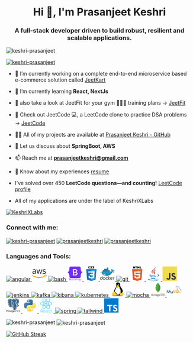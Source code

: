 <h1 align="center">Hi 👋, I'm Prasanjeet Keshri</h1>
<h3 align="center">A full-stack developer driven to build robust, resilient and scalable applications.</h3>

<p align="left"> <img src="https://komarev.com/ghpvc/?username=keshri-prasanjeet&label=Profile%20views&color=0e75b6&style=flat" alt="keshri-prasanjeet" /> </p>

<p align="left"> <a href="https://github.com/ryo-ma/github-profile-trophy"><img src="https://github-profile-trophy.vercel.app/?username=keshri-prasanjeet" alt="keshri-prasanjeet" /></a> </p>

- 🔭 I’m currently working on a complete end-to-end microservice based e-commerce solution called [JeetKart](https://github.com/keshri-prasanjeet/JeetKart.git)

- 🌱 I’m currently learning **React, NextJs**

- 🔎 also take a look at JeetFit for your gym 🏋🏻‍♂️ training plans → [JeetFit](https://github.com/keshri-prasanjeet/jeetfit.git)

- 👀 Check out JeetCode 💻, a LeetCode clone to practice DSA problems → [JeetCode](https://github.com/keshri-prasanjeet/JeetCode.git)

- 👨‍💻 All of my projects are available at [Prasanjeet Keshri - GitHub](https://github.com/keshri-prasanjeet)

- 💬 Let us discuss about **SpringBoot, AWS**

- 📫 Reach me at **prasanjeetkeshri@gmail.com**

- 📄 Know about my experiences [resume](https://shorturl.at/6KPYc)

- I’ve solved over 450 **LeetCode questions—and counting!** [LeetCode profile](https://leetcode.com/u/prasanjeetkeshri/)

- All of my applications are under the label of KeshriXLabs

[![KeshriXLabs](https://i.postimg.cc/1zGf6Src/Keshri-XLabs.png)](https://postimg.cc/rdpVXvbK)

<h3 align="left">Connect with me:</h3>
<p align="left">
<a href="https://dev.to/keshri-prasanjeet" target="blank"><img align="center" src="https://raw.githubusercontent.com/rahuldkjain/github-profile-readme-generator/master/src/images/icons/Social/devto.svg" alt="keshri-prasanjeet" height="30" width="40" /></a>
<a href="https://linkedin.com/in/prasanjeetkeshri" target="blank"><img align="center" src="https://raw.githubusercontent.com/rahuldkjain/github-profile-readme-generator/master/src/images/icons/Social/linked-in-alt.svg" alt="prasanjeetkeshri" height="30" width="40" /></a>
<a href="https://www.leetcode.com/prasanjeetkeshri" target="blank"><img align="center" src="https://raw.githubusercontent.com/rahuldkjain/github-profile-readme-generator/master/src/images/icons/Social/leet-code.svg" alt="prasanjeetkeshri" height="30" width="40" /></a>
</p>

<h3 align="left">Languages and Tools:</h3>
<p align="left"> <a href="https://angular.io" target="_blank" rel="noreferrer"> <img src="https://angular.io/assets/images/logos/angular/angular.svg" alt="angular" width="40" height="40"/> </a> <a href="https://aws.amazon.com" target="_blank" rel="noreferrer"> <img src="https://raw.githubusercontent.com/devicons/devicon/master/icons/amazonwebservices/amazonwebservices-original-wordmark.svg" alt="aws" width="40" height="40"/> </a> <a href="https://www.gnu.org/software/bash/" target="_blank" rel="noreferrer"> <img src="https://www.vectorlogo.zone/logos/gnu_bash/gnu_bash-icon.svg" alt="bash" width="40" height="40"/> </a> <a href="https://getbootstrap.com" target="_blank" rel="noreferrer"> <img src="https://raw.githubusercontent.com/devicons/devicon/master/icons/bootstrap/bootstrap-plain-wordmark.svg" alt="bootstrap" width="40" height="40"/> </a> <a href="https://www.w3schools.com/css/" target="_blank" rel="noreferrer"> <img src="https://raw.githubusercontent.com/devicons/devicon/master/icons/css3/css3-original-wordmark.svg" alt="css3" width="40" height="40"/> </a> <a href="https://www.docker.com/" target="_blank" rel="noreferrer"> <img src="https://raw.githubusercontent.com/devicons/devicon/master/icons/docker/docker-original-wordmark.svg" alt="docker" width="40" height="40"/> </a> <a href="https://git-scm.com/" target="_blank" rel="noreferrer"> <img src="https://www.vectorlogo.zone/logos/git-scm/git-scm-icon.svg" alt="git" width="40" height="40"/> </a> <a href="https://www.w3.org/html/" target="_blank" rel="noreferrer"> <img src="https://raw.githubusercontent.com/devicons/devicon/master/icons/html5/html5-original-wordmark.svg" alt="html5" width="40" height="40"/> </a> <a href="https://www.java.com" target="_blank" rel="noreferrer"> <img src="https://raw.githubusercontent.com/devicons/devicon/master/icons/java/java-original.svg" alt="java" width="40" height="40"/> </a> <a href="https://developer.mozilla.org/en-US/docs/Web/JavaScript" target="_blank" rel="noreferrer"> <img src="https://raw.githubusercontent.com/devicons/devicon/master/icons/javascript/javascript-original.svg" alt="javascript" width="40" height="40"/> </a> <a href="https://www.jenkins.io" target="_blank" rel="noreferrer"> <img src="https://www.vectorlogo.zone/logos/jenkins/jenkins-icon.svg" alt="jenkins" width="40" height="40"/> </a> <a href="https://kafka.apache.org/" target="_blank" rel="noreferrer"> <img src="https://www.vectorlogo.zone/logos/apache_kafka/apache_kafka-icon.svg" alt="kafka" width="40" height="40"/> </a> <a href="https://www.elastic.co/kibana" target="_blank" rel="noreferrer"> <img src="https://www.vectorlogo.zone/logos/elasticco_kibana/elasticco_kibana-icon.svg" alt="kibana" width="40" height="40"/> </a> <a href="https://kubernetes.io" target="_blank" rel="noreferrer"> <img src="https://www.vectorlogo.zone/logos/kubernetes/kubernetes-icon.svg" alt="kubernetes" width="40" height="40"/> </a> <a href="https://www.linux.org/" target="_blank" rel="noreferrer"> <img src="https://raw.githubusercontent.com/devicons/devicon/master/icons/linux/linux-original.svg" alt="linux" width="40" height="40"/> </a> <a href="https://mochajs.org" target="_blank" rel="noreferrer"> <img src="https://www.vectorlogo.zone/logos/mochajs/mochajs-icon.svg" alt="mocha" width="40" height="40"/> </a> <a href="https://www.mongodb.com/" target="_blank" rel="noreferrer"> <img src="https://raw.githubusercontent.com/devicons/devicon/master/icons/mongodb/mongodb-original-wordmark.svg" alt="mongodb" width="40" height="40"/> </a> <a href="https://www.mysql.com/" target="_blank" rel="noreferrer"> <img src="https://raw.githubusercontent.com/devicons/devicon/master/icons/mysql/mysql-original-wordmark.svg" alt="mysql" width="40" height="40"/> </a> <a href="https://www.postgresql.org" target="_blank" rel="noreferrer"> <img src="https://raw.githubusercontent.com/devicons/devicon/master/icons/postgresql/postgresql-original-wordmark.svg" alt="postgresql" width="40" height="40"/> </a> <a href="https://www.python.org" target="_blank" rel="noreferrer"> <img src="https://raw.githubusercontent.com/devicons/devicon/master/icons/python/python-original.svg" alt="python" width="40" height="40"/> </a> <a href="https://reactjs.org/" target="_blank" rel="noreferrer"> <img src="https://raw.githubusercontent.com/devicons/devicon/master/icons/react/react-original-wordmark.svg" alt="react" width="40" height="40"/> </a> <a href="https://spring.io/" target="_blank" rel="noreferrer"> <img src="https://www.vectorlogo.zone/logos/springio/springio-icon.svg" alt="spring" width="40" height="40"/> </a> <a href="https://tailwindcss.com/" target="_blank" rel="noreferrer"> <img src="https://www.vectorlogo.zone/logos/tailwindcss/tailwindcss-icon.svg" alt="tailwind" width="40" height="40"/> </a> <a href="https://www.typescriptlang.org/" target="_blank" rel="noreferrer"> <img src="https://raw.githubusercontent.com/devicons/devicon/master/icons/typescript/typescript-original.svg" alt="typescript" width="40" height="40"/> </a> </p>

<p><img align="left" src="https://github-readme-stats.vercel.app/api/top-langs?username=keshri-prasanjeet&show_icons=true&locale=en&layout=compact" alt="keshri-prasanjeet" /></p>

<p>&nbsp;<img align="center" src="https://github-readme-stats.vercel.app/api?username=keshri-prasanjeet&show_icons=true&locale=en" alt="keshri-prasanjeet" /></p>

[![GitHub Streak](https://github-readme-streak-stats.herokuapp.com?user=keshri-prasanjeet&theme=ayu-light&date_format=%5BY.%5Dn.j&card_width=600&card_height=215)](https://git.io/streak-stats)
